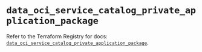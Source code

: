 # `data_oci_service_catalog_private_application_package`

Refer to the Terraform Registry for docs: [`data_oci_service_catalog_private_application_package`](https://registry.terraform.io/providers/oracle/oci/6.18.0/docs/data-sources/service_catalog_private_application_package).
